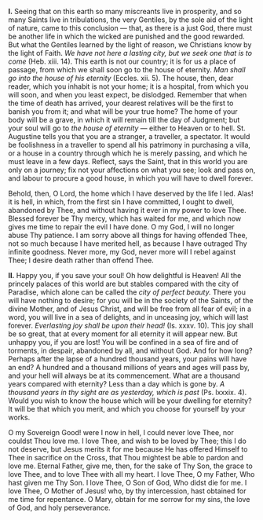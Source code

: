 
**I\.** Seeing that on this earth so many miscreants live in prosperity, and so many Saints live in tribulations, the very Gentiles, by the sole aid of the light of nature, came to this conclusion — that, as there is a just God, there must be another life in which the wicked are punished and the good rewarded. But what the Gentiles learned by the light of reason, we Christians know by the light of Faith. *We have not here a lasting city, but we seek one that is to come* (Heb. xiii. 14). This earth is not our country; it is for us a place of passage, from which we shall soon go to the house of eternity. *Man shall go into the house of his eternity* (Eccles. xii. 5). The house, then, dear reader, which you inhabit is not your home; it is a hospital, from which you will soon, and when you least expect, be dislodged. Remember that when the time of death has arrived, your dearest relatives will be the first to banish you from it; and what will be your true home? The home of your body will be a grave, in which it will remain till the day of Judgment; but your soul will go to *the house of eternity* — either to Heaven or to hell. St. Augustine tells you that you are a stranger, a traveller, a spectator. It would be foolishness in a traveller to spend all his patrimony in purchasing a villa, or a house in a country through which he is merely passing, and which he must leave in a few days. Reflect, says the Saint, that in this world you are only on a journey; fix not your affections on what you see; look and pass on, and labour to procure a good house, in which you will have to dwell forever.

Behold, then, O Lord, the home which I have deserved by the life I led. Alas! it is hell, in which, from the first sin I have committed, I ought to dwell, abandoned by Thee, and without having it ever in my power to love Thee. Blessed forever be Thy mercy, which has waited for me, and which now gives me time to repair the evil I have done. O my God, I will no longer abuse Thy patience. I am sorry above all things for having offended Thee, not so much because I have merited hell, as because I have outraged Thy infinite goodness. Never more, my God, never more will I rebel against Thee; I desire death rather than offend Thee.

**II\.** Happy you, if you save your soul! Oh how delightful is Heaven! All the princely palaces of this world are but stables compared with the city of Paradise, which alone can be called the *city of perfect beauty.* There you will have nothing to desire; for you will be in the society of the Saints, of the divine Mother, and of Jesus Christ, and will be free from all fear of evil; in a word, you will live in a sea of delights, and in unceasing joy, which will last forever. *Everlasting joy shall be upon their head!* (Is. xxxv. 10). This joy shall be so great, that at every moment for all eternity it will appear new. But unhappy you, if you are lost! You will be confined in a sea of fire and of torments, in despair, abandoned by all, and without God. And for how long? Perhaps after the lapse of a hundred thousand years, your pains will have an end? A hundred and a thousand millions of years and ages will pass by, and your hell will always be at its commencement. What are a thousand years compared with eternity? Less than a day which is gone by. *A thousand years in thy sight are as yesterday, which is past* (Ps. lxxxix. 4). Would you wish to know the house which will be your dwelling for eternity? It will be that which you merit, and which you choose for yourself by your works.

O my Sovereign Good! were I now in hell, I could never love Thee, nor couldst Thou love me. I love Thee, and wish to be loved by Thee; this I do not deserve, but Jesus merits it for me because He has offered Himself to Thee in sacrifice on the Cross, that Thou mightest be able to pardon and love me. Eternal Father, give me, then, for the sake of Thy Son, the grace to love Thee, and to love Thee with all my heart. I love Thee, O my Father, Who hast given me Thy Son. I love Thee, O Son of God, Who didst die for me. I love Thee, O Mother of Jesus! who, by thy intercession, hast obtained for me time for repentance. O Mary, obtain for me sorrow for my sins, the love of God, and holy perseverance.

